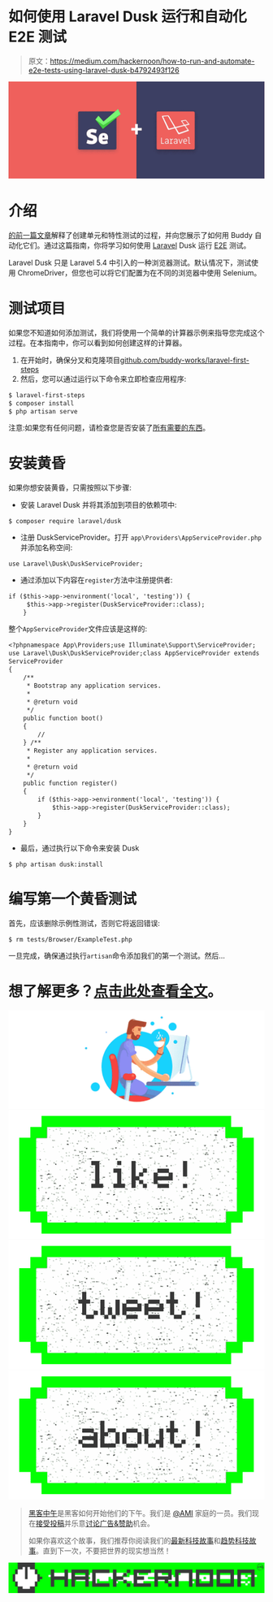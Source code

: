 # 如何使用 Laravel Dusk 运行和自动化 E2E 测试

> 原文：<https://medium.com/hackernoon/how-to-run-and-automate-e2e-tests-using-laravel-dusk-b4792493f126>

![](img/cc879a6df4a088f98fc0c94a7af6ebdd.png)

# 介绍

[的前一篇文章](https://buddy.works/guides/first-steps-with-laravel-and-continuous-delivery?utm_source=medium&utm_medium=post&utm_campaign=how-to-run-and-automate-e2e-tests-using-laravel-dusk&utm_content=link)解释了创建单元和特性测试的过程，并向您展示了如何用 Buddy 自动化它们。通过这篇指南，你将学习如何使用 [Laravel](https://hackernoon.com/tagged/laravel) Dusk 运行 [E2E](https://hackernoon.com/tagged/e2e) 测试。

Laravel Dusk 只是 Laravel 5.4 中引入的一种浏览器测试。默认情况下，测试使用 ChromeDriver，但您也可以将它们配置为在不同的浏览器中使用 Selenium。

# 测试项目

如果您不知道如何添加测试，我们将使用一个简单的计算器示例来指导您完成这个过程。在本指南中，你可以看到如何创建这样的计算器。

1.  在开始时，确保分叉和克隆项目[github.com/buddy-works/laravel-first-steps](https://github.com/buddy-works/laravel-first-steps)
2.  然后，您可以通过运行以下命令来立即检查应用程序:

```
$ laravel-first-steps
$ composer install
$ php artisan serve
```

注意:如果您有任何问题，请检查您是否安装了[所有需要的东西](https://buddy.works/guides/guides/first-steps-with-laravel-and-continuous-delivery?utm_source=medium&utm_medium=post&utm_campaign=how-to-run-and-automate-e2e-tests-using-laravel-dusk&utm_content=link#install-laravel)。

# 安装黄昏

如果你想安装黄昏，只需按照以下步骤:

*   安装 Laravel Dusk 并将其添加到项目的依赖项中:

```
$ composer require laravel/dusk
```

*   注册 DuskServiceProvider。打开
    `app\Providers\AppServiceProvider.php`并添加名称空间:

```
use Laravel\Dusk\DuskServiceProvider;
```

*   通过添加以下内容在`register`方法中注册提供者:

```
if ($this->app->environment('local', 'testing')) {
     $this->app->register(DuskServiceProvider::class);
    }
```

整个`AppServiceProvider`文件应该是这样的:

```
<?phpnamespace App\Providers;use Illuminate\Support\ServiceProvider;
use Laravel\Dusk\DuskServiceProvider;class AppServiceProvider extends ServiceProvider
{
    /**
     * Bootstrap any application services.
     *
     * @return void
     */
    public function boot()
    {
        //
    } /**
     * Register any application services.
     *
     * @return void
     */
    public function register()
    {
        if ($this->app->environment('local', 'testing')) {
            $this->app->register(DuskServiceProvider::class);
        }
    }
}
```

*   最后，通过执行以下命令来安装 Dusk

```
$ php artisan dusk:install
```

# 编写第一个黄昏测试

首先，应该删除示例性测试，否则它将返回错误:

```
$ rm tests/Browser/ExampleTest.php
```

一旦完成，确保通过执行`artisan`命令添加我们的第一个测试。然后…

# 想了解更多？[点击此处查看全文](https://buddy.works/guides/how-run-laravel-dusk-selenium-tests?utm_source=medium&utm_medium=post&utm_campaign=how-to-run-and-automate-e2e-tests-using-laravel-dusk&utm_content=link)。

![](img/237fecb458d889482966108f09dae68f.png)[![](img/50ef4044ecd4e250b5d50f368b775d38.png)](http://bit.ly/HackernoonFB)[![](img/979d9a46439d5aebbdcdca574e21dc81.png)](https://goo.gl/k7XYbx)[![](img/2930ba6bd2c12218fdbbf7e02c8746ff.png)](https://goo.gl/4ofytp)

> [黑客中午](http://bit.ly/Hackernoon)是黑客如何开始他们的下午。我们是 [@AMI](http://bit.ly/atAMIatAMI) 家庭的一员。我们现在[接受投稿](http://bit.ly/hackernoonsubmission)并乐意[讨论广告&赞助](mailto:partners@amipublications.com)机会。
> 
> 如果你喜欢这个故事，我们推荐你阅读我们的[最新科技故事](http://bit.ly/hackernoonlatestt)和[趋势科技故事](https://hackernoon.com/trending)。直到下一次，不要把世界的现实想当然！

![](img/be0ca55ba73a573dce11effb2ee80d56.png)